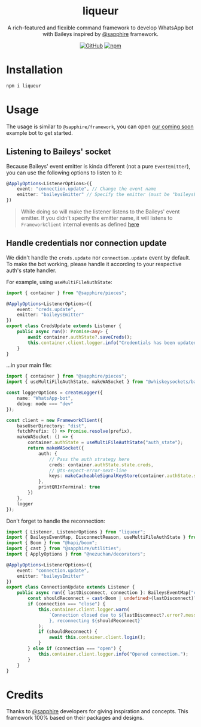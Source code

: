 <div align="center">

# liqueur

A rich-featured and flexible command framework to develop WhatsApp bot with Baileys inspired by [@sapphire](https://www.sapphirejs.dev) framework.

[![GitHub](https://img.shields.io/github/license/kakushindev/liqueur)](https://github.com/kakushindev/liqueur/blob/main/LICENSE)
[![npm](https://img.shields.io/npm/v/liqueur?color=crimson&logo=npm&style=flat-square)](https://www.npmjs.com/package/liqueur)

</div>


# Installation
```bash
npm i liqueur
```

# Usage
The usage is similar to `@sapphire/framework`, you can open [our coming soon](https://github.com/kakushindev/) example bot to get started.

## Listening to Baileys' socket
Because Baileys' event emitter is kinda different (not a pure `EventEmitter`), you can use the following options to listen to it:
```ts
@ApplyOptions<ListenerOptions>({
    event: "connection.update", // Change the event name
    emitter: "baileysEmitter" // Specify the emitter (must be "baileysEmitter" !!)
})
```
> While doing so will make the listener listens to the Baileys' event emitter. If you didn't specify the emitter name, it will listens to `FrameworkClient` internal events as defined [here](https://github.com/kakushindev/liqueur/blob/main/src/constants/EventEnums.ts)


## Handle credentials nor connection update
We didn't handle the `creds.update` nor `connection.update` event by default. To make the bot working, please handle it according to your respective auth's state handler.

For example, using `useMultiFileAuthState`:
```ts
import { container } from "@sapphire/pieces";

@ApplyOptions<ListenerOptions>({
    event: "creds.update",
    emitter: "baileysEmitter"
})
export class CredsUpdate extends Listener {
    public async run(): Promise<any> {
        await container.authState?.saveCreds();
        this.container.client.logger.info("Credentials has been updated.");
    }
}
```
...in your main file:
```ts
import { container } from "@sapphire/pieces";
import { useMultiFileAuthState, makeWASocket } from "@whiskeysockets/baileys";

const loggerOptions = createLogger({
    name: "WhatsApp-bot",
    debug: mode === "dev"
});

const client = new FrameworkClient({
    baseUserDirectory: "dist",
    fetchPrefix: () => Promise.resolve(prefix),
    makeWASocket: () => {
        container.authState = useMultiFileAuthState("auth_state");
        return makeWASocket({
            auth: {
                // Pass the auth strategy here
                creds: container.authState.state.creds,
                // @ts-expect-error-next-line
                keys: makeCacheableSignalKeyStore(container.authState.state.keys, logger)
            },
            printQRInTerminal: true
        })
    },
    logger
});
```

Don't forget to handle the reconnection:
```ts
import { Listener, ListenerOptions } from "liqueur";
import { BaileysEventMap, DisconnectReason, useMultiFileAuthState } from "@whiskeysockets/baileys";
import { Boom } from "@hapi/boom";
import { cast } from "@sapphire/utilities";
import { ApplyOptions } from "@nezuchan/decorators";

@ApplyOptions<ListenerOptions>({
    event: "connection.update",
    emitter: "baileysEmitter"
})
export class ConnectionUpdate extends Listener {
    public async run({ lastDisconnect, connection }: BaileysEventMap["connection.update"]): Promise<any> {
        const shouldReconnect = cast<Boom | undefined>(lastDisconnect)?.output?.statusCode !== DisconnectReason.loggedOut;
        if (connection === "close") {
            this.container.client.logger.warn(
                `Connection closed due to ${lastDisconnect?.error?.message ?? "unknown reason"
                }, reconnecting ${shouldReconnect}`
            );
            if (shouldReconnect) {
                await this.container.client.login();
            }
        } else if (connection === "open") {
            this.container.client.logger.info("Opened connection.");
        }
    }
}
```

# Credits
Thanks to [@sapphire](https://github.com/sapphiredev/) developers for giving inspiration and concepts. This framework 100% based on their packages and designs.